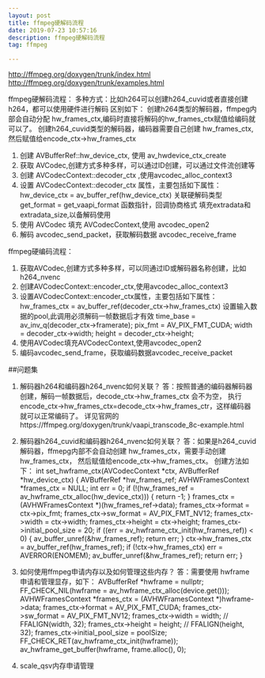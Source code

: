 ```yaml
---
layout: post
title: ffmpeg硬解码流程
date: 2019-07-23 10:57:16
description: ffmpeg硬解码流程
tag: ffmpeg

---
```


http://ffmpeg.org/doxygen/trunk/index.html
http://ffmpeg.org/doxygen/trunk/examples.html


ffmpeg硬解码流程：
多种方式：比如h264可以创建h264_cuvid或者直接创建h264，都可以使用硬件进行解码
区别如下：
创建h264类型的解码器，ffmpeg内部会自动分配 hw_frames_ctx,编码时直接将解码的hw_frames_ctx赋值给编码就可以了。
创建h264_cuvid类型的解码器，编码器需要自己创建 hw_frames_ctx,然后赋值给encode_ctx->hw_frames_ctx

1. 创建 AVBufferRef::hw_device_ctx, 使用 av_hwdevice_ctx_create
2. 获取 AVCodec,创建方式多种多样，可以通过ID创建，可以通过文件流创建等
3. 创建 AVCodecContext::decoder_ctx ,使用avcodec_alloc_context3
4. 设置 AVCodecContext::decoder_ctx 属性，主要包括如下属性：
hw_device_ctx = av_buffer_ref(hw_device_ctx) 关联硬解码类型
get_format = get_vaapi_format 函数指针，回调协商格式
填充extradata和extradata_size,以备解码使用
5. 使用 AVCodec 填充 AVCodecContext,使用 avcodec_open2
6. 解码 avcodec_send_packet，获取解码数据 avcodec_receive_frame

ffmpeg硬编码流程：

1. 获取AVCodec,创建方式多种多样，可以同通过ID或解码器名称创建，比如h264_nvenc
2. 创建AVCodecContext::encoder_ctx,使用avcodec_alloc_context3
3. 设置AVCodecContext::encoder_ctx属性，主要包括如下属性：
hw_frames_ctx = av_buffer_ref(decoder_ctx->hw_frames_ctx) 
设置输入数据的pool,此调用必须解码一帧数据后才有效
time_base = av_inv_q(decoder_ctx->framerate);
pix_fmt   = AV_PIX_FMT_CUDA;
width     = decoder_ctx->width;
height    = decoder_ctx->height;
4. 使用AVCodec填充AVCodecContext,使用avcodec_open2
5. 编码avcodec_send_frame，获取编码数据avcodec_receive_packet

##问题集
1. 解码器h264和编码器h264_nvenc如何关联？
答：按照普通的编码器解码器创建，解码一帧数据后，decode_ctx->hw_frames_ctx 会不为空，
执行encode_ctx->hw_frames_ctx=decode_ctx->hw_frames_ctr，这样编码器就可以正常编码了。
详见官网的https://ffmpeg.org/doxygen/trunk/vaapi_transcode_8c-example.html

2. 解码器h264_cuvid和编码器h264_nvenc如何关联？
答：如果是h264_cuvid解码器，ffmepg内部不会自动创建 hw_frames_ctx，需要手动创建 hw_frames_ctx，
然后赋值给encode_ctx->hw_frames_ctx。
创建方法如下：
    int set_hwframe_ctx(AVCodecContext *ctx, AVBufferRef *hw_device_ctx)
    {
        AVBufferRef *hw_frames_ref;
        AVHWFramesContext *frames_ctx = NULL;
        int err = 0;
        if (!(hw_frames_ref = av_hwframe_ctx_alloc(hw_device_ctx)))
        {
            return -1;
        }
        frames_ctx = (AVHWFramesContext *)(hw_frames_ref->data);
        frames_ctx->format = ctx->pix_fmt;
        frames_ctx->sw_format = AV_PIX_FMT_NV12;
        frames_ctx->width = ctx->width;
        frames_ctx->height = ctx->height;
        frames_ctx->initial_pool_size = 20;
        if ((err = av_hwframe_ctx_init(hw_frames_ref)) < 0)
        {
            av_buffer_unref(&hw_frames_ref);
            return err;
        }
        ctx->hw_frames_ctx = av_buffer_ref(hw_frames_ref);
        if (!ctx->hw_frames_ctx)
            err = AVERROR(ENOMEM);
        av_buffer_unref(&hw_frames_ref);
        return err;
    }

3. 如何使用ffmpeg申请内存以及如何管理这些内存？
答：需要使用 hwframe 申请和管理显存，如下：
AVBufferRef *hwframe = nullptr;
FF_CHECK_NIL(hwframe = av_hwframe_ctx_alloc(device.get()));
AVHWFramesContext *frames_ctx = (AVHWFramesContext *)hwframe->data;
frames_ctx->format = AV_PIX_FMT_CUDA;
frames_ctx->sw_format = AV_PIX_FMT_NV12;
frames_ctx->width = width;   // FFALIGN(width, 32);
frames_ctx->height = height; // FFALIGN(height, 32);
frames_ctx->initial_pool_size = poolSize;
FF_CHECK_RET(av_hwframe_ctx_init(hwframe));
av_hwframe_get_buffer(hwframe, frame.alloc(), 0);

4. scale_qsv内存申请管理

